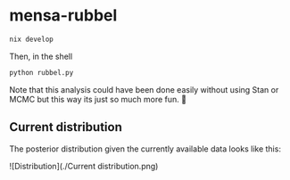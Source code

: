 # mensa-rubbel


```bash
nix develop
```


Then, in the shell


```bash
python rubbel.py
```


Note that this analysis could have been done easily without using Stan or MCMC
but this way its just so much more fun. 🎉


## Current distribution


The posterior distribution given the currently available data looks like this:


![Distribution](./Current distribution.png)
